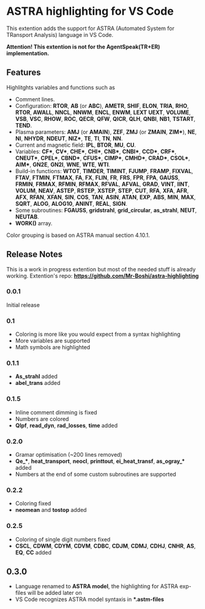 # ASTRA highlighting for VS Code

This extention adds the support for ASTRA (Automated System for TRansport Analysis) language in VS Code.


**Attention! This extention is not for the AgentSpeak(TR+ER) implementation.**

## Features
Highlitghts variables and functions such as
* Сomment lines.
* Configuration: **RTOR**, **AB** (or **ABC**), **AMETR**, **SHIF**, **ELON**, **TRIA**, **RHO**, **RTOR**, **AWALL**, **NNCL**, **NNWM**, **ENCL**, **ENWM**, **LEXT** **UEXT**, **VOLUME**, **VSB**, **VSC**, **RHOW**, **ROC**, **QECR**, **QFW**, **QICR**, **QLH**, **QNBI**, **NB1**, **TSTART**, **TEND**.
* Plasma parameters: **AMJ** (or **AMAIN**), **ZEF**, **ZMJ** (or **ZMAIN**, **ZIM\***), **NE**, **NI**, **NHYDR**, **NDEUT**, **NIZ\***, **TE**, **TI**, **TN**, **NN**.
* Current and magnetic field: **IPL**, **BTOR**, **MU**, **CU**.
* Variables: **CF\***, **CV\***, **CHE\***, **CHI\***, **CNB\***, **CNBI\***, **CCD\***, **CRF\***, **CNEUT\***, **CPEL\***, **CBND\***, **CFUS\***, **CIMP\***, **CMHD\***, **CRAD\***, **CSOL\***, **AIM\***, **GN2E**, **GN2I**, **WNE**, **WTE**, **WTI**.
* Build-in functions: **WTOT**, **TIMDER**, **TIMINT**, **FJUMP**, **FRAMP**, **FIXVAL**, **FTAV**, **FTMIN**, **FTMAX**, **FA**, **FX**, **FLIN**, **FR**, **FRS**, **FPR**, **FPA**, **GAUSS**, **FRMIN**, **FRMAX**, **RFMIN**, **RFMAX**, **RFVAL**, **AFVAL**, **GRAD**, **VINT**, **IINT**, **VOLUM**, **NEAV**, **ASTEP**, **RSTEP**, **XSTEP**, **STEP**, **CUT**, **RFA**, **XFA**, **AFR**, **AFX**, **RFAN**, **XFAN**, **SIN**, **COS**, **TAN**, **ASIN**, **ATAN**, **EXP**, **ABS**, **MIN**, **MAX**, **SQRT**, **ALOG**, **ALOG10**, **ANINT**, **REAL**, **SIGN**.
* Some subroutines: **FGAUSS**, **gridstrahl**, **grid_circular**, **as_strahl**, **NEUT**, **NEUTAB**.
* **WORK()** array.

Color grouping is based on ASTRA manual section 4.10.1.

## Release Notes

This is a work in progress extention but most of the needed stuff is already working.
Extention's repo: __https://github.com/Mr-Boshi/astra-highlighting__


### 0.0.1

Initial release

### 0.1

* Coloring is more like you would expect from a syntax highlighting
* More variables are supported
* Math symbols are highlighted

### 0.1.1

* **As_strahl** added
* **abel_trans** added

### 0.1.5
* Inline comment dimming is fixed 
* Numbers are colored
* **Qlpf**, **read_dyn**, **rad_losses**, **time** added

### 0.2.0
* Gramar optimisation (~200 lines removed)
*  **Qe_\***, **heat_transport**, **neocl**, **printtout**, **ei\_heat\_transf**, **as\_ogray\_\*** added
*  Numbers at the end of some custom subroutines are supported

### 0.2.2
* Coloring fixed
* **neomean** and **tostop** added

### 0.2.5
* Coloring of single digit numbers fixed
* **CSCL**, **CDWM**, **CDYM**, **CDVM**, **CDBC**, **CDJM**, **CDMJ**, **CDHJ**, **CNHR**, **AS**, **EQ**,  **CC** added

## 0.3.0
* Language renamed to **ASTRA model**, the highlighting for ASTRA exp-files will be added later on
* VS Code recognizes ASTRA model syntaxis in **\*.astm-files**
